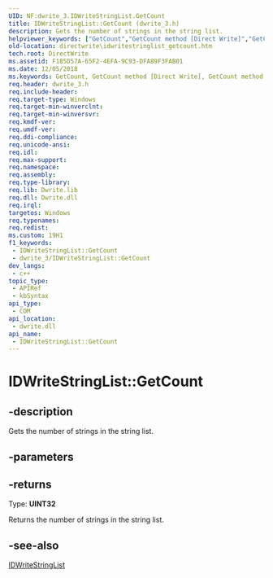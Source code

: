 ```yaml
---
UID: NF:dwrite_3.IDWriteStringList.GetCount
title: IDWriteStringList::GetCount (dwrite_3.h)
description: Gets the number of strings in the string list.
helpviewer_keywords: ["GetCount","GetCount method [Direct Write]","GetCount method [Direct Write]","IDWriteStringList interface","IDWriteStringList interface [Direct Write]","GetCount method","IDWriteStringList.GetCount","IDWriteStringList::GetCount","directwrite.idwritestringlist_getcount","dwrite_3/IDWriteStringList::GetCount"]
old-location: directwrite\idwritestringlist_getcount.htm
tech.root: DirectWrite
ms.assetid: F185D57A-65F2-4EFA-9C93-DFA89F3FAB01
ms.date: 12/05/2018
ms.keywords: GetCount, GetCount method [Direct Write], GetCount method [Direct Write],IDWriteStringList interface, IDWriteStringList interface [Direct Write],GetCount method, IDWriteStringList.GetCount, IDWriteStringList::GetCount, directwrite.idwritestringlist_getcount, dwrite_3/IDWriteStringList::GetCount
req.header: dwrite_3.h
req.include-header: 
req.target-type: Windows
req.target-min-winverclnt: 
req.target-min-winversvr: 
req.kmdf-ver: 
req.umdf-ver: 
req.ddi-compliance: 
req.unicode-ansi: 
req.idl: 
req.max-support: 
req.namespace: 
req.assembly: 
req.type-library: 
req.lib: Dwrite.lib
req.dll: Dwrite.dll
req.irql: 
targetos: Windows
req.typenames: 
req.redist: 
ms.custom: 19H1
f1_keywords:
 - IDWriteStringList::GetCount
 - dwrite_3/IDWriteStringList::GetCount
dev_langs:
 - c++
topic_type:
 - APIRef
 - kbSyntax
api_type:
 - COM
api_location:
 - dwrite.dll
api_name:
 - IDWriteStringList::GetCount
---
```


# IDWriteStringList::GetCount


## -description

Gets the number of strings in the string list.

## -parameters

## -returns

Type: <b>UINT32</b>

Returns the number of strings in the string list.

## -see-also

<a href="/windows/win32/api/dwrite_3/nn-dwrite_3-idwritestringlist">IDWriteStringList</a>

